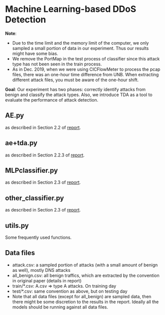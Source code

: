 # Machine Learning-based DDoS Detection

**Note**:
- Due to the time limit and the memory limit of the computer, we only sampled a small portion of data in our experiment. Thus our results might have some bias.
- We remove the PortMap in the test process of classifier since this attack type has not been seen in the train process.
- As in Dec. 2019, when we were using CICFlowMeter to process the pcap files, there was an one-hour time difference from UNB. When extracting different attack files, you must be aware of the one-hour shift.

**Goal**: Our experiment has two phases: correctly identify attacks from benign and classify the attack types. Also, we introduce TDA as a tool to evaluate the performance of attack detection.

## AE.py
as described in Section 2.2 of [report](work_report.pdf).

## ae+tda.py
as described in Section 2.2.3 of [report](work_report.pdf).

## MLPclassifier.py
as described in Section 2.3 of [report](work_report.pdf).

## other_classifier.py
as described in Section 2.3 of [report](work_report.pdf).

## utils.py
Some frequently used functions.

## Data files

* attack.csv: a sampled portion of attacks (with a small amount of benign as well), mostly DNS attacks
* all_benign.csv: all benign traffics, which are extracted by the convention in original paper (details in report)
* train/*.csv: A.csv => type A attacks. On training day
* test/*.csv: same convention as above, but on testing day
* Note that all data files (except for all_benign) are sampled data, then there might be some discretion to the results in the report. Ideally all the models should be running against all data files. 

